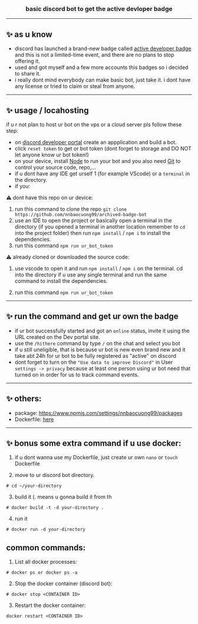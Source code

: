 <h3 align="center">basic discord bot to get the active devloper badge</h3>

---

## ✨ as u know
- discord has launched a brand-new badge called [active developer badge](https://support-dev.discord.com/hc/en-us/articles/10113997751447-Active-Developer-Badge) and this is not a limited-time event, and there are no plans to stop offering it.
- used and got myself and a few more accounts this badges so i decided to share it.
- i really dont mind everybody can make basic bot, just take it. i dont have any license or tried to claim or steal from anyone.

---

## ✨ usage / locahosting 
if u r not plan to host ur bot on the vps or a cloud server pls follow these step:
- on [discord developer portal](https://discord.com/developers/applications) create an appplication and build a bot.
- click `reset token` to get or bot token (dont forget to storage and DO NOT let anyone know ur bot token!)
- on your device, install [Node](https://nodejs.org/en/) to run your bot and you also need [Git](https://git-scm.com) to control your source code, repo,...
- if u dont have any IDE get urself 1 (for example VScode) or a `terminal` in the directory. 
- if you:

⚠️ dont have this repo on ur device: 

1. run this command to clone the repo `git clone https://github.com/nnbaocuong99/archived-badge-bot` 
2. use an IDE to open the project or basically open a terminal in the directory (if you opened a terminal in another location remember to `cd` into the project folder) then run `npm install` / `npm i` to install the dependencies.
3. run this command `npm run ur_bot_token` 

⚠️ already cloned or downloaded the source code: 

1. use vscode to open it and run `npm install` / `npm i` on the terminal. cd into the directory if u use any single terminal and run the same command to install the dependencies.

2. run this command `npm run ur_bot_token` 

---

## ✨ run the command and get ur own the badge

- if ur bot successfully started and got an `online` status, invite it using the URL created on the Dev portal site.
- use the `/hithere` command by type `/` on the chat and select you bot
- if u still uneligible, that is because ur bot is new even brand new and it take abt 24h for ur bot to be fully registered as "active" on discord 
- dont forget to turn on the `"Use data to improve Discord"` in User `settings -> privacy` because at least one person using ur bot need that turned on in order for us to track command events.

---

## ✨ others:

- package: https://www.npmjs.com/settings/nnbaocuong99/packages
- Dockerfile: [here](https://github.com/nnbaocuong99/Activedev-badge-bot/blob/main/Dockerfile)

---

## ✨ bonus some extra command if u use docker:

1. if u dont wanna use my Dockerfile, just create ur own
`nano` or `touch` Dockerfile

2. move to ur discord bot directory.
```
# cd ~/your-directory
```

3. build it (. means u gonna build it from th
```
# docker build -t -d your-directory .
```

4. run it
```
# docker run -d your-directory
```

## common commands:
1. List all docker processes:
```
# docker ps or docker ps -a
```

2. Stop the docker container (discord bot):
```
# docker stop <CONTAINER ID>
```

3. Restart the docker container:
```
docker restart <CONTAINER ID>
```
